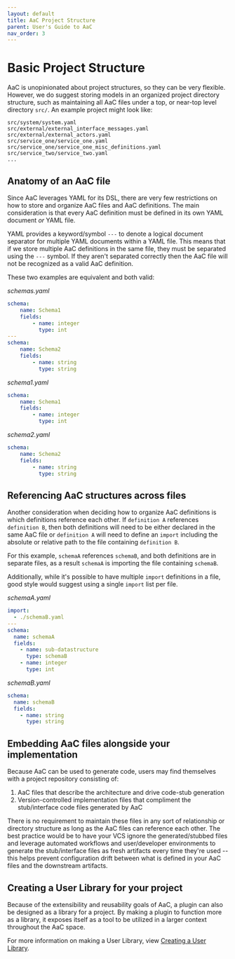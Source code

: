 ```yaml
---
layout: default
title: AaC Project Structure
parent: User's Guide to AaC
nav_order: 3
---
```

# Basic Project Structure
AaC is unopinionated about project structures, so they can be very flexible. However, we do suggest storing models in an organized project directory structure, such as maintaining all AaC files under a top, or near-top level directory `src/`. An example project might look like:
```
src/system/system.yaml
src/external/external_interface_messages.yaml
src/external/external_actors.yaml
src/service_one/service_one.yaml
src/service_one/service_one_misc_definitions.yaml
src/service_two/service_two.yaml
...
```

## Anatomy of an AaC file
Since AaC leverages YAML for its DSL, there are very few restrictions on how to store and organize AaC files and AaC definitions. The main consideration is that every AaC definition must be defined in its own YAML document _or_ YAML file.

YAML provides a keyword/symbol `---` to denote a logical document separator for multiple YAML documents within a YAML file. This means that if we store multiple AaC definitions in the same file, they must be separated using the `---` symbol. If they aren't separated correctly then the AaC file will not be recognized as a valid AaC definition.

These two examples are equivalent and both valid:

_schemas.yaml_
```yaml
schema:
    name: Schema1
    fields:
        - name: integer
          type: int
---
schema:
    name: Schema2
    fields:
        - name: string
          type: string
```

_schema1.yaml_
```yaml
schema:
    name: Schema1
    fields:
        - name: integer
          type: int
```

_schema2.yaml_
```yaml
schema:
    name: Schema2
    fields:
        - name: string
          type: string
```

## Referencing AaC structures across files
Another consideration when deciding how to organize AaC definitions is which definitions reference each other. If `definition A` references `definition B`, then both definitions will need to be either declared in the same AaC file or `definition A` will need to define an `import` including the absolute or relative path to the file containing `definition B`.

For this example, `schemaA` references `schemaB`, and both definitions are in separate files, as a result `schemaA` is importing the file containing `schemaB`.

Additionally, while it's possible to have multiple `import` definitions in a file, good style would suggest using a single `import` list per file.

_schemaA.yaml_
```yaml
import:
  - ./schemaB.yaml
---
schema:
  name: schemaA
  fields:
    - name: sub-datastructure
      type: schemaB
    - name: integer
      type: int
```
_schemaB.yaml_
```yaml
schema:
  name: schemaB
  fields:
    - name: string
      type: string
```

## Embedding AaC files alongside your implementation
Because AaC can be used to generate code, users may find themselves with a project repository consisting of:
1. AaC files that describe the architecture and drive code-stub generation
2. Version-controlled implementation files that compliment the stub/interface code files generated by AaC

There is no requirement to maintain these files in any sort of relationship or directory structure as long as the AaC files can reference each other. The best practice would be to have your VCS ignore the generated/stubbed files and leverage automated workflows and user/developer environments to generate the stub/interface files as fresh artifacts every time they're used -- this helps prevent configuration drift between what is defined in your AaC files and the downstream artifacts.


## Creating a User Library for your project
Because of the extensibility and reusability goals of AaC, a plugin can also be designed as a library for a project. By making a plugin to function more as a library, it exposes itself as a tool to be utilized in a larger context throughout the AaC space.

For more information on making a User Library, view [Creating a User Library](../user_library).
